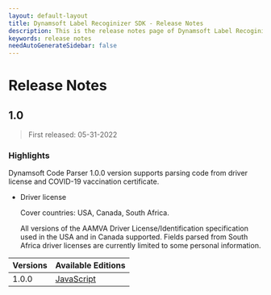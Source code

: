 ```yaml
---
layout: default-layout
title: Dynamsoft Label Recoginizer SDK - Release Notes
description: This is the release notes page of Dynamsoft Label Recoginizer SDK.
keywords: release notes
needAutoGenerateSidebar: false
---
```


# Release Notes

## 1.0

 > First released: 05-31-2022

### Highlights

Dynamsoft Code Parser 1.0.0 version supports parsing code from driver license and COVID-19 vaccination certificate.

* Driver license

    Cover countries: USA, Canada, South Africa.

    All versions of the AAMVA Driver License/Identification specification used in the USA and in Canada supported. Fields parsed from South Africa driver licenses are currently limited to some personal information.

| Versions | Available Editions |
|---|---|
| 1.0.0 | [JavaScript](../development/javascript/release-notes/js-1.md) |
